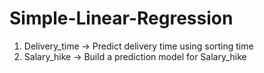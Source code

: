 # Simple-Linear-Regression

1) Delivery_time -> Predict delivery time using sorting time 
2) Salary_hike -> Build a prediction model for Salary_hike
